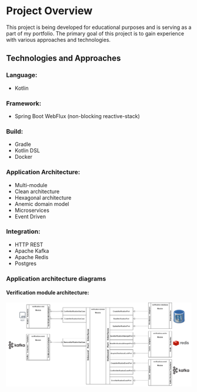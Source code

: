 # Project Overview

This project is being developed for educational purposes and is serving as a part of my portfolio.
The primary goal of this project is to gain experience with various approaches and technologies.

## Technologies and Approaches

### Language:

- Kotlin

### Framework:

- Spring Boot WebFlux (non-blocking reactive-stack)

### Build:

- Gradle
- Kotlin DSL
- Docker

### Application Architecture:

- Multi-module
- Clean architecture
- Hexagonal architecture
- Anemic domain model
- Microservices
- Event Driven

### Integration:

- HTTP REST
- Apache Kafka
- Apache Redis
- Postgres

### Application architecture diagrams

#### Verification module architecture:

![verification-module.png](documentation%2Fverification-module.png)